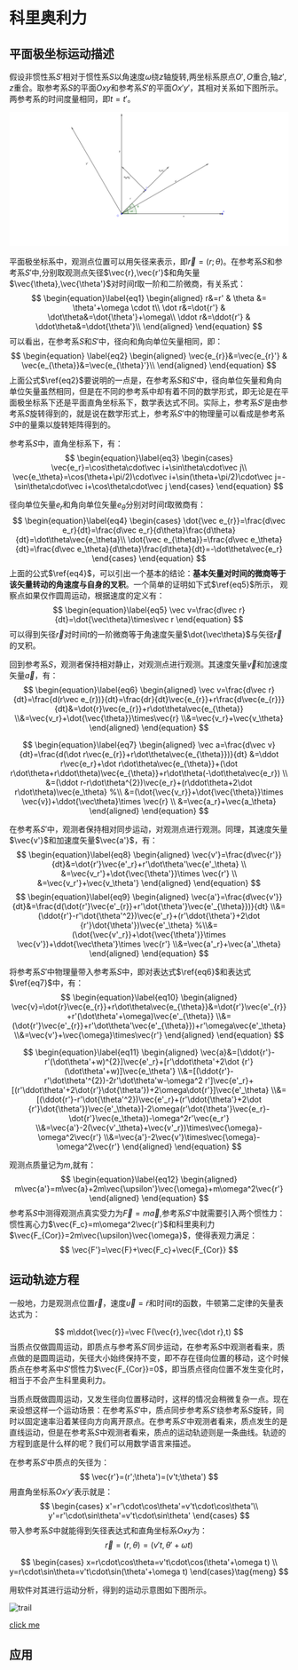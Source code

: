 # 科里奥利力

## 平面极坐标运动描述

假设非惯性系$S'$​ 相对于惯性系$S$​以角速度$\omega$​绕$z$​轴旋转,两坐标系原点$O',O$​重合,轴$z',z$​重合。取参考系$S$​的平面$Oxy$​和参考系$S'$​的平面$Ox'y'$​​​​，其相对关系如下图所示。两参考系的时间度量相同，即$t=t'$​​​。

![polar_coordinate](polar-coordinate.assets/polar-coordinate.svg)

平面极坐标系中，观测点位置可以用矢径来表示，即$\vec r=(r;\theta)$。在参考系$S$和参考系$S'$中,分别取观测点矢径$\vec{r},\vec{r'}$和角矢量$\vec{\theta},\vec{\theta'}$对时间$t$​​​取一阶和二阶微商，有关系式：
$$
\begin{equation}\label{eq1}
\begin{aligned}
r&=r' & \theta &= \theta'+\omega \cdot t\\
\dot r&=\dot{r'} & \dot\theta&=\dot{\theta'}+\omega\\
\ddot r&=\ddot{r'} & \ddot\theta&=\ddot{\theta'}\\
\end{aligned}
\end{equation}
$$
可以看出，在参考系$S$和$S'$​​​中，径向和角向单位矢量相同，即：
$$
\begin{equation} \label{eq2}
\begin{aligned}
\vec{e_{r}}&=\vec{e_{r}'} & \vec{e_{\theta}}&=\vec{e_{\theta}'}\\
\end{aligned}
\end{equation}
$$
上面公式$\ref{eq2}$要说明的一点是，在参考系$S$和$S'$中，径向单位矢量和角向单位矢量虽然相同，但是在不同的参考系中却有着不同的数学形式，即无论是在平面极坐标系下还是平面直角坐标系下，数学表达式不同。实际上，参考系$S'$是由参考系$S$旋转得到的，就是说在数学形式上，参考系$S'$中的物理量可以看成是参考系$S$​​​中的量乘以旋转矩阵得到的。

参考系$S$​中，直角坐标系下，有：
$$
\begin{equation}\label{eq3}
\begin{cases}
\vec{e_r}=\cos\theta\cdot\vec i+\sin\theta\cdot\vec j\\
\vec{e_\theta}=\cos(\theta+\pi/2)\cdot\vec i+\sin(\theta+\pi/2)\cdot\vec j=-\sin\theta\cdot\vec i+\cos\theta\cdot\vec j
\end{cases}
\end{equation}
$$


径向单位矢量$e_r$​和角向单位矢量$e_\theta$​​分别对时间$t$​取微商有：
$$
\begin{equation}\label{eq4}
\begin{cases}
\dot{\vec e_{r}}=\frac{d\vec e_r}{dt}=\frac{d\vec e_r}{d\theta}\frac{d\theta}{dt}=\dot\theta\vec{e_\theta}\\
\dot{\vec e_{\theta}}=\frac{d\vec e_\theta}{dt}=\frac{d\vec e_\theta}{d\theta}\frac{d\theta}{dt}=-\dot\theta\vec{e_r}
\end{cases}
\end{equation}
$$
上面的公式$\ref{eq4}$​​​​​，可以引出一个基本的结论：**基本矢量对时间的微商等于该矢量转动的角速度与自身的叉积**。一个简单的证明如下式$\ref{eq5}$​所示， 观察点如果仅作圆周运动，根据速度的定义有：
$$
\begin{equation}\label{eq5}
\vec v=\frac{d\vec r}{dt}=\dot{\vec\theta}\times\vec r
\end{equation}
$$
可以得到矢径$\vec r$​​​对时间$t$​​​​的一阶微商等于角速度矢量$\dot{\vec\theta}$​​​​与矢径$\vec r$​​​​的叉积。

回到参考系$S$，观测者保持相对静止，对观测点进行观测。其速度矢量$\vec v$和加速度矢量$\vec a$，有：
$$
\begin{equation}\label{eq6}
\begin{aligned}
\vec v=\frac{d\vec r}{dt}=\frac{d(r\vec e_{r})}{dt}=\frac{dr}{dt}\vec{e_{r}}+r\frac{d\vec{e_{r}}}{dt}&=\dot{r}\vec{e_{r}}+r\dot\theta\vec{e_{\theta}}
\\&=\vec{v_r}+\dot{\vec{\theta}}\times\vec{r}
\\&=\vec{v_r}+\vec{v_\theta}
\end{aligned}
\end{equation}
$$

$$
\begin{equation}\label{eq7}
\begin{aligned}
\vec a=\frac{d\vec v}{dt}=\frac{d(\dot r\vec{e_{r}}+r\dot\theta\vec{e_{\theta}})}{dt}
&=\ddot r\vec{e_r}+\dot r\dot\theta\vec{e_{\theta}}+(\dot r\dot\theta+r\ddot\theta)\vec{e_{\theta}}+r\dot\theta(-\dot\theta\vec{e_r})
\\ &=(\ddot r-r\dot\theta^{2})\vec{e_r}+(r\ddot\theta+2\dot r\dot\theta)\vec{e_\theta}
%\\ &=(\dot{\vec{v_r}}+\dot{\vec{\theta}}\times \vec{v})+\ddot{\vec\theta}\times \vec{r}
\\ &=\vec{a_r}+\vec{a_\theta}
\end{aligned}
\end{equation}
$$

在参考系$S'$​​中，观测者保持相对同步运动，对观测点进行观测。同理，其速度矢量$\vec{v'}$​​和加速度矢量$\vec{a'}$​​，有：
$$
\begin{equation}\label{eq8}
\begin{aligned}
\vec{v'}=\frac{d\vec{r'}}{dt}&=\dot{r'}\vec{e'_r}+r'\dot\theta'\vec{e'_\theta}
\\ &=\vec{v_r'}+\dot{\vec{\theta'}}\times \vec{r'}
\\ &=\vec{v_r'}+\vec{v_\theta'}
\end{aligned}
\end{equation}
$$
$$
\begin{equation}\label{eq9}
\begin{aligned}
\vec{a'}=\frac{d\vec{v'}}{dt}&=\frac{d(\dot{r'}\vec{e'_{r}}+r'\dot{\theta'}\vec{e'_{\theta}})}{dt}
\\&=(\ddot{r'}-r'\dot{\theta'^2})\vec{e'_r}+(r'\ddot{\theta'}+2\dot {r'}\dot{\theta'})\vec{e'_\theta}
%\\&=(\dot{\vec{v'_r}}+\dot{\vec{\theta'}}\times \vec{v'})+\ddot{\vec\theta'}\times \vec{r'}
\\&=\vec{a'_r}+\vec{a'_\theta}
\end{aligned}
\end{equation}
$$

将参考系$S'$​​中物理量带入参考系$S$​​中，即对表达式$\ref{eq6}$​​和表达式$\ref{eq7}$​​​中，有：
$$
\begin{equation}\label{eq10}
\begin{aligned}
\vec{v}=\dot{r}\vec{e_{r}}+r\dot\theta\vec{e_{\theta}}&=\dot{r'}\vec{e'_{r}}+r'(\dot\theta'+\omega)\vec{e'_{\theta}}
\\&=(\dot{r'}\vec{e'_{r}}+r'\dot\theta'\vec{e'_{\theta}})+r'\omega\vec{e'_\theta}
\\&=\vec{v'}+\vec{\omega}\times\vec{r'}
\end{aligned}
\end{equation}
$$

$$
\begin{equation}\label{eq11}
\begin{aligned}
\vec{a}&=[\ddot{r'}-r'(\dot\theta'+w)^{2}]\vec{e'_r}+[r'\ddot\theta'+2\dot {r'}(\dot\theta'+w)]\vec{e_\theta'}
\\&=[(\ddot{r'}-r'\dot\theta'^{2})-2r'\dot\theta'w-\omega^2 r']\vec{e'_r}+[(r'\ddot\theta'+2\dot{r'}\dot{\theta'})+2\omega\dot{r'}]\vec{e'_\theta}
\\&=[(\ddot{r'}-r'\dot{\theta'^2})\vec{e'_r}+(r'\ddot{\theta'}+2\dot {r'}\dot{\theta'})\vec{e'_\theta}]-2\omega(r'\dot{\theta'}\vec{e_r}-\dot{r'}\vec{e_\theta})-\omega^2r'\vec{e_r'}
\\&=\vec{a'}-2(\vec{v'_\theta}+\vec{v'_r})\times\vec{\omega}-\omega^2\vec{r'}
\\&=\vec{a'}-2\vec{v'}\times\vec{\omega}-\omega^2\vec{r'}
\end{aligned}
\end{equation}
$$

观测点质量记为$m$,就有：
$$
\begin{equation}\label{eq12}
\begin{aligned}
m\vec{a'}=m\vec{a}+2m\vec{\upsilon'}\vec{\omega}+m\omega^2\vec{r'}
\end{aligned}
\end{equation}
$$
参考系$S$​​中测得观测点真实受力为$\vec F=m\vec a$​​,参考系$S'$​​中就需要引入两个惯性力：惯性离心力$\vec{F_c}=m\omega^2\vec{r'}$​​和科里奥利力$\vec{F_{Cor}}=2m\vec{\upsilon}\vec{\omega}$​​，使得表观力满足：
$$
\vec{F'}=\vec{F}+\vec{F_c}+\vec{F_{Cor}}
$$

## 运动轨迹方程

一般地，力是观测点位置$\vec r$​​，速度$\vec{\upsilon}=\dot r$和时间$t$​的函数，牛顿第二定律的矢量表达式为：


$$
m\ddot{\vec{r}}=\vec F(\vec{r},\vec{\dot r},t)
$$
当质点仅做圆周运动，即质点与参考系$S'$同步运动，在参考系$S$中观测者看来，质点做的是圆周运动，矢径大小始终保持不变，即不存在径向位置的移动，这个时候质点在参考系中$S'$惯性力$\vec{F_{Cor}}=0$​​​，即当质点径向位置不发生变化时，相当于不会产生科里奥利力。

当质点既做圆周运动，又发生径向位置移动时，这样的情况会稍微复杂一点。现在来设想这样一个运动场景：在参考系$S'$中​，质点同步参考系$S'$​绕参考系$S$​旋转，同时以固定速率沿着某径向方向离开原点。在参考系$S'$​中观测者看来，质点发生的是直线运动，但是在参考系$S$​​​中观测者看来，质点的运动轨迹则是一条曲线。轨迹的方程到底是什么样的呢？我们可以用数学语言来描述。

在参考系$S'$​中质点的矢径为：
$$
\vec{r'}=(r';\theta')=(v't;\theta')
$$
用直角坐标系$Ox'y'$表示就是：
$$
\begin{cases}
x'=r'\cdot\cos\theta'=v't\cdot\cos\theta'\\
y'=r'\cdot\sin\theta'=v't\cdot\sin\theta'
\end{cases}
$$
带入参考系$S$中就能得到矢径表达式和直角坐标系$Oxy$为：
$$
\vec{r}=(r,\theta)=(v't,\theta'+\omega t)
$$

$$
\begin{cases}
x=r\cdot\cos\theta=v't\cdot\cos(\theta'+\omega t) \\
y=r\cdot\sin\theta=v't\cdot\sin(\theta'+\omega t)
\end{cases}\tag{meng}
$$

用软件对其进行运动分析，得到的运动示意图如下图所示。

![trail](polar-coordinate.assets/trail.gif)

[click me](https://www.geogebra.org/m/ywfqejcu ':include :type=iframe width=100% height=600px')

## 应用

